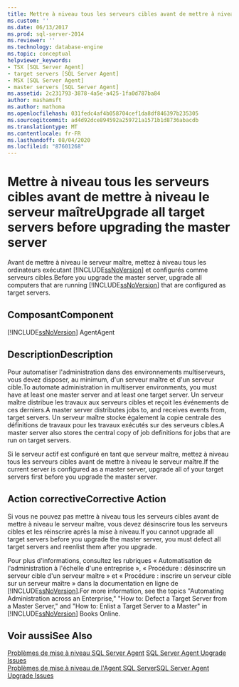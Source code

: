```yaml
---
title: Mettre à niveau tous les serveurs cibles avant de mettre à niveau le serveur maître | Microsoft Docs
ms.custom: ''
ms.date: 06/13/2017
ms.prod: sql-server-2014
ms.reviewer: ''
ms.technology: database-engine
ms.topic: conceptual
helpviewer_keywords:
- TSX [SQL Server Agent]
- target servers [SQL Server Agent]
- MSX [SQL Server Agent]
- master servers [SQL Server Agent]
ms.assetid: 2c231793-3878-4a5e-a425-1fa0d787ba84
author: mashamsft
ms.author: mathoma
ms.openlocfilehash: 031fedc4af4b058704cef1da8df846397b235305
ms.sourcegitcommit: ad4d92dce894592a259721a1571b1d8736abacdb
ms.translationtype: MT
ms.contentlocale: fr-FR
ms.lasthandoff: 08/04/2020
ms.locfileid: "87601268"
---
```

# <a name="upgrade-all-target-servers-before-upgrading-the-master-server"></a><span data-ttu-id="17804-102">Mettre à niveau tous les serveurs cibles avant de mettre à niveau le serveur maître</span><span class="sxs-lookup"><span data-stu-id="17804-102">Upgrade all target servers before upgrading the master server</span></span>
  <span data-ttu-id="17804-103">Avant de mettre à niveau le serveur maître, mettez à niveau tous les ordinateurs exécutant [!INCLUDE[ssNoVersion](../../includes/ssnoversion-md.md)] et configurés comme serveurs cibles.</span><span class="sxs-lookup"><span data-stu-id="17804-103">Before you upgrade the master server, upgrade all computers that are running [!INCLUDE[ssNoVersion](../../includes/ssnoversion-md.md)] that are configured as target servers.</span></span>  
  
## <a name="component"></a><span data-ttu-id="17804-104">Composant</span><span class="sxs-lookup"><span data-stu-id="17804-104">Component</span></span>  
 [!INCLUDE[ssNoVersion](../../includes/ssnoversion-md.md)] <span data-ttu-id="17804-105">Agent</span><span class="sxs-lookup"><span data-stu-id="17804-105">Agent</span></span>  
  
## <a name="description"></a><span data-ttu-id="17804-106">Description</span><span class="sxs-lookup"><span data-stu-id="17804-106">Description</span></span>  
 <span data-ttu-id="17804-107">Pour automatiser l'administration dans des environnements multiserveurs, vous devez disposer, au minimum, d'un serveur maître et d'un serveur cible.</span><span class="sxs-lookup"><span data-stu-id="17804-107">To automate administration in multiserver environments, you must have at least one master server and at least one target server.</span></span> <span data-ttu-id="17804-108">Un serveur maître distribue les travaux aux serveurs cibles et reçoit les événements de ces derniers.</span><span class="sxs-lookup"><span data-stu-id="17804-108">A master server distributes jobs to, and receives events from, target servers.</span></span> <span data-ttu-id="17804-109">Un serveur maître stocke également la copie centrale des définitions de travaux pour les travaux exécutés sur des serveurs cibles.</span><span class="sxs-lookup"><span data-stu-id="17804-109">A master server also stores the central copy of job definitions for jobs that are run on target servers.</span></span>  
  
 <span data-ttu-id="17804-110">Si le serveur actif est configuré en tant que serveur maître, mettez à niveau tous les serveurs cibles avant de mettre à niveau le serveur maître.</span><span class="sxs-lookup"><span data-stu-id="17804-110">If the current server is configured as a master server, upgrade all of your target servers first before you upgrade the master server.</span></span>  
  
## <a name="corrective-action"></a><span data-ttu-id="17804-111">Action corrective</span><span class="sxs-lookup"><span data-stu-id="17804-111">Corrective Action</span></span>  
 <span data-ttu-id="17804-112">Si vous ne pouvez pas mettre à niveau tous les serveurs cibles avant de mettre à niveau le serveur maître, vous devez désinscrire tous les serveurs cibles et les réinscrire après la mise à niveau.</span><span class="sxs-lookup"><span data-stu-id="17804-112">If you cannot upgrade all target servers before you upgrade the master server, you must defect all target servers and reenlist them after you upgrade.</span></span>  
  
 <span data-ttu-id="17804-113">Pour plus d'informations, consultez les rubriques « Automatisation de l'administration à l'échelle d'une entreprise », « Procédure : désinscrire un serveur cible d'un serveur maître » et « Procédure : inscrire un serveur cible sur un serveur maître » dans la documentation en ligne de [!INCLUDE[ssNoVersion](../../includes/ssnoversion-md.md)].</span><span class="sxs-lookup"><span data-stu-id="17804-113">For more information, see the topics "Automating Administration across an Enterprise," "How to: Defect a Target Server from a Master Server," and "How to: Enlist a Target Server to a Master" in [!INCLUDE[ssNoVersion](../../includes/ssnoversion-md.md)] Books Online.</span></span>  
  
## <a name="see-also"></a><span data-ttu-id="17804-114">Voir aussi</span><span class="sxs-lookup"><span data-stu-id="17804-114">See Also</span></span>  
 <span data-ttu-id="17804-115">[Problèmes de mise à niveau SQL Server Agent](../../../2014/sql-server/install/sql-server-agent-upgrade-issues.md) </span><span class="sxs-lookup"><span data-stu-id="17804-115">[SQL Server Agent Upgrade Issues](../../../2014/sql-server/install/sql-server-agent-upgrade-issues.md) </span></span>  
 [<span data-ttu-id="17804-116">Problèmes de mise à niveau de l'Agent SQL Server</span><span class="sxs-lookup"><span data-stu-id="17804-116">SQL Server Agent Upgrade Issues</span></span>](../../../2014/sql-server/install/sql-server-agent-upgrade-issues.md)  
  
  
